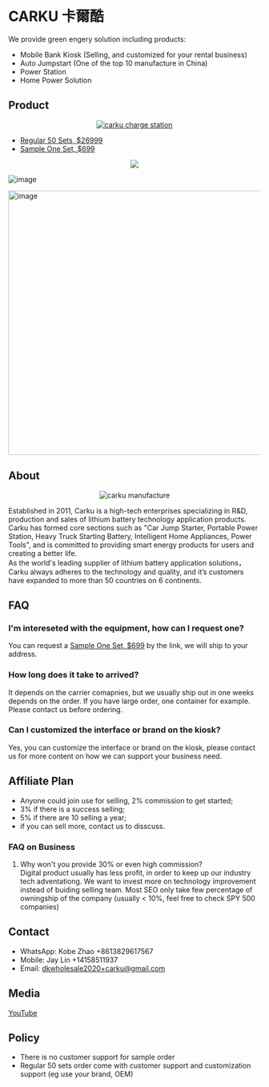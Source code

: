 # CARKU 卡爾酷

We provide green engery solution including products: 

* Mobile Bank Kiosk (Selling, and customized for your rental business)
* Auto Jumpstart (One of the top 10 manufacture in China)
* Power Station
* Home Power Solution

## Product

<p align="center">
  <a href="https://youtu.be/q4HvRy7wZvw?feature=shared" target="_blank"><img alt="carku charge station" src="https://github.com/dotku/carku/assets/1519232/a7588efe-1ab3-4612-a62b-682ab9014a1b" />
  </a>
</p>

* [Regular 50 Sets, $26999](https://buy.stripe.com/fZeaEQfiT35Vdb26os)
* [Sample One Set, $699](https://buy.stripe.com/7sI6oAc6H8qf7QI9AD)

<p align="center"><img src="https://github.com/dotku/carku/assets/1519232/d2ffb63c-2d67-4fc0-b6b6-5702253b4b82" /></p>

![image](https://github.com/dotku/carku/assets/1519232/238a61f7-7851-484b-a67c-8009f5126b7d)

<img width="528" alt="image" src="https://github.com/dotku/carku/assets/1519232/15d32531-b822-4ba7-8dbd-4e980fbab929">

## About

<p align="center">
  <img alt="carku manufacture" src="https://www.car-ku.com/images/ab2.jpg" />
</p>

Established in 2011, Carku is a high-tech enterprises specializing in R&D, production and sales of lithium battery technology application products. 
Carku has formed core sections such as "Car Jump Starter, Portable Power Station, Heavy Truck Starting Battery, Intelligent Home Appliances, Power Tools", 
and is committed to providing smart energy products for users and creating a better life.  
As the world's leading supplier of lithium battery application solutions，Carku always adheres to  the technology and quality, 
and it’s customers have expanded to more than 50 countries on 6 continents.

## FAQ

### I'm intereseted with the equipment, how can I request one?

You can request a [Sample One Set, $699](https://buy.stripe.com/7sI6oAc6H8qf7QI9AD) by the link, we will ship to your address.

### How long does it take to arrived?

It depends on the carrier comapnies, but we usually ship out in one weeks depends on the order. If you have large order, one container for example. 
Please contact us before ordering.

### Can I customized the interface or brand on the kiosk?

Yes, you can customize the interface or brand on the kiosk, please contact us for more content on how we can support your business need.

## Affiliate Plan

* Anyone could join use for selling, 2% commission to get started;
* 3% if there is a success selling;
* 5% if there are 10 selling a year;
* if you can sell more, contact us to disscuss.

### FAQ on Business

1. Why won't you provide 30% or even high commission?  
Digital product usually has less profit, in order to keep up our industry tech adventationg.
We want to invest more on technology improvement instead of buiding selling team.
Most SEO only take few percentage of owningship of the company (usually < 10%, feel free to check SPY 500 companies)

## Contact

* WhatsApp: Kobe Zhao +8613829617567
* Mobile: Jay Lin +14158511937
* Email: [dkwholesale2020+carku@gmail.com](mailto:dkwholesale2020+carku@gmail.com)

## Media

[YouTube](https://www.youtube.com/@carku-us)

## Policy

* There is no customer support for sample order
* Regular 50 sets order come with customer support and customization support (eg use your brand, OEM)
